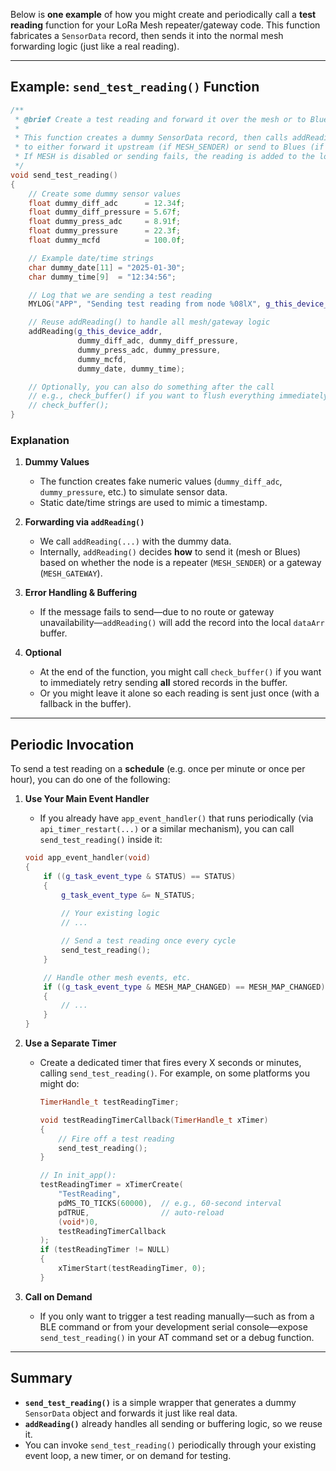 Below is **one example** of how you might create and periodically call a **test reading** function for your LoRa Mesh repeater/gateway code. This function fabricates a `SensorData` record, then sends it into the normal mesh forwarding logic (just like a real reading).

---

## Example: `send_test_reading()` Function

```cpp
/**
 * @brief Create a test reading and forward it over the mesh or to Blues.
 *
 * This function creates a dummy SensorData record, then calls addReading()
 * to either forward it upstream (if MESH_SENDER) or send to Blues (if MESH_GATEWAY).
 * If MESH is disabled or sending fails, the reading is added to the local buffer.
 */
void send_test_reading()
{
    // Create some dummy sensor values
    float dummy_diff_adc      = 12.34f;
    float dummy_diff_pressure = 5.67f;
    float dummy_press_adc     = 8.91f;
    float dummy_pressure      = 22.3f;
    float dummy_mcfd          = 100.0f;

    // Example date/time strings
    char dummy_date[11] = "2025-01-30";
    char dummy_time[9]  = "12:34:56";

    // Log that we are sending a test reading
    MYLOG("APP", "Sending test reading from node %08lX", g_this_device_addr);

    // Reuse addReading() to handle all mesh/gateway logic
    addReading(g_this_device_addr,
               dummy_diff_adc, dummy_diff_pressure,
               dummy_press_adc, dummy_pressure,
               dummy_mcfd,
               dummy_date, dummy_time);

    // Optionally, you can also do something after the call
    // e.g., check_buffer() if you want to flush everything immediately
    // check_buffer();
}
```

### Explanation

1. **Dummy Values**
    
    - The function creates fake numeric values (`dummy_diff_adc`, `dummy_pressure`, etc.) to simulate sensor data.
    - Static date/time strings are used to mimic a timestamp.
2. **Forwarding via `addReading()`**
    
    - We call `addReading(...)` with the dummy data.
    - Internally, `addReading()` decides **how** to send it (mesh or Blues) based on whether the node is a repeater (`MESH_SENDER`) or a gateway (`MESH_GATEWAY`).
3. **Error Handling & Buffering**
    
    - If the message fails to send—due to no route or gateway unavailability—`addReading()` will add the record into the local `dataArr` buffer.
4. **Optional**
    
    - At the end of the function, you might call `check_buffer()` if you want to immediately retry sending **all** stored records in the buffer.
    - Or you might leave it alone so each reading is sent just once (with a fallback in the buffer).

---

## Periodic Invocation

To send a test reading on a **schedule** (e.g. once per minute or once per hour), you can do one of the following:

1. **Use Your Main Event Handler**
    
    - If you already have `app_event_handler()` that runs periodically (via `api_timer_restart(...)` or a similar mechanism), you can call `send_test_reading()` inside it:
    
    ```cpp
    void app_event_handler(void)
    {
        if ((g_task_event_type & STATUS) == STATUS)
        {
            g_task_event_type &= N_STATUS;
            
            // Your existing logic
            // ...
    
            // Send a test reading once every cycle
            send_test_reading();
        }
    
        // Handle other mesh events, etc.
        if ((g_task_event_type & MESH_MAP_CHANGED) == MESH_MAP_CHANGED)
        {
            // ...
        }
    }
    ```
    
2. **Use a Separate Timer**
    
    - Create a dedicated timer that fires every X seconds or minutes, calling `send_test_reading()`. For example, on some platforms you might do:
        
        ```cpp
        TimerHandle_t testReadingTimer;
        
        void testReadingTimerCallback(TimerHandle_t xTimer)
        {
            // Fire off a test reading
            send_test_reading();
        }
        
        // In init_app():
        testReadingTimer = xTimerCreate(
            "TestReading",
            pdMS_TO_TICKS(60000),  // e.g., 60-second interval
            pdTRUE,                // auto-reload
            (void*)0,
            testReadingTimerCallback
        );
        if (testReadingTimer != NULL)
        {
            xTimerStart(testReadingTimer, 0);
        }
        ```
        
3. **Call on Demand**
    
    - If you only want to trigger a test reading manually—such as from a BLE command or from your development serial console—expose `send_test_reading()` in your AT command set or a debug function.

---

## Summary

- **`send_test_reading()`** is a simple wrapper that generates a dummy `SensorData` object and forwards it just like real data.
- **`addReading()`** already handles all sending or buffering logic, so we reuse it.
- You can invoke `send_test_reading()` periodically through your existing event loop, a new timer, or on demand for testing.